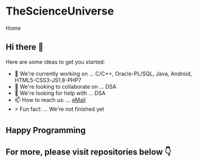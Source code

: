 # TheScienceUniverse
Home

## Hi there 👋

Here are some ideas to get you started:

- 🔭 We're currently working on ... C/C++, Oracle-PL/SQL, Java, Android, HTML5-CSS3-JS1.8-PHP7
- 👯 We're looking to collaborate on ... DSA
- 🤔 We're looking for help with ... DSA
- 📫 How to reach us: ... [eMail](mailto:sayan0shankhari@gmail.com)
- ⚡ Fun fact: ... We're not finished yet

## Happy Programming

<!--<p align="center">
	<img height="50%" width="auto" src ="https://github-readme-stats.vercel.app/api?username=TheScienceUniverse&show_icons=true&count_private=true&theme=darcula&hide_border=true&hide=issues,contribs&bg_color=00000000">
	<img height="50%" width="auto" src ="https://github-readme-stats.vercel.app/api/top-langs/?username=TheScienceUniverse&layout=compact&hide_border=true&theme=darcula&bg_color=00000000&langs_count=6&hide=jupyter%20notebook,tex,css,php&exclude_repo=Pacman-AI">
	<img src ="https://github-readme-streak-stats.herokuapp.com?user=TheScienceUniverse&theme=darcula&hide_border=true&background=FFFFFF00">
</p>-->

## For more, please visit repositories below 👇
